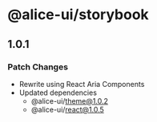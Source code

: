 # @alice-ui/storybook

## 1.0.1

### Patch Changes

- Rewrite using React Aria Components
- Updated dependencies
  - @alice-ui/theme@1.0.2
  - @alice-ui/react@1.0.5

